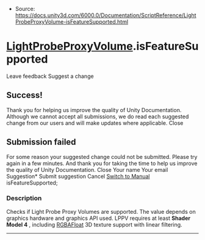 * Source: https://docs.unity3d.com/6000.0/Documentation/ScriptReference/LightProbeProxyVolume-isFeatureSupported.html

#  [LightProbeProxyVolume](https://docs.unity3d.com/6000.0/Documentation/ScriptReference/LightProbeProxyVolume.html).isFeatureSupported
Leave feedback
Suggest a change
## Success!
Thank you for helping us improve the quality of Unity Documentation. Although we cannot accept all submissions, we do read each suggested change from our users and will make updates where applicable.
Close
## Submission failed
For some reason your suggested change could not be submitted. Please <a>try again</a> in a few minutes. And thank you for taking the time to help us improve the quality of Unity Documentation.
Close
Your name Your email Suggestion* Submit suggestion
Cancel
[Switch to Manual](https://docs.unity3d.com/6000.0/Documentation/Manual/class-LightProbeProxyVolume.html "Go to LightProbeProxyVolume Component in the Manual")
isFeatureSupported; 
### Description
Checks if Light Probe Proxy Volumes are supported.
The value depends on graphics hardware and graphics API used. LPPV requires at least **Shader Model 4** , including [RGBAFloat](https://docs.unity3d.com/6000.0/Documentation/ScriptReference/TextureFormat.RGBAFloat.html) 3D texture support with linear filtering.
* * *
